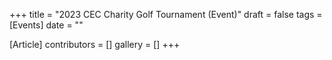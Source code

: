 +++
title = "2023 CEC Charity Golf Tournament (Event)"
draft = false
tags = [Events]
date = ""

[Article]
contributors = []
gallery = []
+++